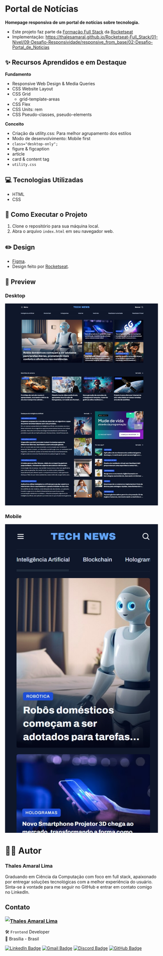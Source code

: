 # Portal de Notícias

**Homepage responsiva de um portal de notícias sobre tecnologia.**

- Este projeto faz parte da [Formação Full Stack](https://github.com/thalesamaral/Rocketseat-Full_Stack/tree/main) da [Rocketseat](https://www.rocketseat.com.br/)
- Implementação: https://thalesamaral.github.io/Rocketseat-Full_Stack/01-Nivel/09-Desafio-Responsividade/responsive_from_base/02-Desafio-Portal_de_Noticias

## ✨ Recursos Aprendidos e em Destaque

**Fundamento**
- Responsive Web Design & Media Queries
- CSS Website Layout
- CSS Grid
    - grid-template-areas
- CSS Flex
- CSS Units: rem
- CSS Pseudo-classes, pseudo-elements

**Conceito**
- Criação da utility.css: Para melhor agrupamento dos estilos
- Modo de desenvolvimento: Mobile first
- `class="desktop-only";`
- figure & figcaption
- article
- card & content tag
- `utility.css`

## 💻 Tecnologias Utilizadas

- HTML
- CSS

## 📝 Como Executar o Projeto

1. Clone o repositório para sua máquina local.
2. Abra o arquivo `index.html` em seu navegador web.

## ✏️ Design

- [Figma](https://www.figma.com/community/file/1392188698846698895).
- Design feito por [Rocketseat](https://www.rocketseat.com.br/).

## 👀 Preview

### Desktop
![Prévia da Homepage de um portal de notícias sobre tecnologia](assets/readme/Preview-Portal_de_Noticias.jpeg)

### Mobile
![Prévia da Homepage de um portal de notícias sobre tecnologia](assets/readme/Preview-Portal_de_Noticias-mobile.jpeg)

# 👨‍💻 Autor

### Thales Amaral Lima
Graduando em Ciência da Computação com foco em full stack, apaixonado por entregar soluções tecnológicas com a melhor experiência do usuário.
Sinta-se à vontade para me seguir no GitHub e entrar em contato comigo no LinkedIn.

## Contato

<img align="left" src="https://www.github.com/thalesamaral.png?size=150">

### [**Thales Amaral Lima**](https://github.com/thalesamaral)

🛠 `Frontend` Developer <br>
📍 Brasília - Brasil

<a href="https://www.linkedin.com/in/thales-amaral-lima"><img src="https://img.shields.io/badge/LinkedIn-0077B5?style=flat&logo=linkedin&logoColor=white" alt="LinkedIn Badge" height="25"></a>&nbsp;<a href="mailto:thaleslima225@gmail.com"><img src="https://img.shields.io/badge/Gmail-D14836?style=flat&logo=gmail&logoColor=white" alt="Gmail Badge" height="25"></a>&nbsp;<a href="#"><img src="https://img.shields.io/badge/Discord-%237289DA.svg?logo=discord&logoColor=white" title="Thales Amaral#0416" alt="Discord Badge" height="25"></a>&nbsp;<a href="https://www.github.com/thalesamaral"><img src="https://img.shields.io/badge/GitHub-100000?style=flat&logo=github&logoColor=white" alt="GitHub Badge" height="25"></a>&nbsp;<br clear="left"/>